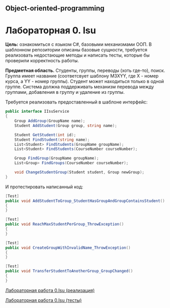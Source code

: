 ## Object-oriented-programming
# Лабораторная 0. Isu 
**Цель:** ознакомиться с языком C#, базовыми механизмами ООП. В шаблонном репозитории описаны базовые сущности, требуется реализовать недостающие методы и написать тесты, которые бы проверили корректность работы.

**Предметная область.** Студенты, группы, переводы (хоть где-то), поиск. Группа имеет название (соответсвует шаблону M3XYY, где X - номер курса, а YY - номер группы). Студент может находиться только в одной группе. Система должна поддерживать механизм перевода между группами, добавления в группу и удаление из группы.

Требуется реализовать предоставленный в шаблоне интерфейс:

```csharp
public interface IIsuService
{
    Group AddGroup(GroupName name);
    Student AddStudent(Group group, string name);

    Student GetStudent(int id);
    Student FindStudent(string name);
    List<Student> FindStudents(GroupName groupName);
    List<Student> FindStudents(CourseNumber courseNumber);

    Group FindGroup(GroupName groupName);
    List<Group> FindGroups(CourseNumber courseNumber);

    void ChangeStudentGroup(Student student, Group newGroup);
}
```

И протестировать написанный код:

```csharp
[Test]
public void AddStudentToGroup_StudentHasGroupAndGroupContainsStudent()
{
}

[Test]
public void ReachMaxStudentPerGroup_ThrowException()
{
}

[Test]
public void CreateGroupWithInvalidName_ThrowException()
{
}

[Test]
public void TransferStudentToAnotherGroup_GroupChanged()
{
}
```
[Лабораторная работа 0.Isu (реализация)](Isu/)

[Лабораторная работа 0.Isu (тесты)](Isu.Tests/)
